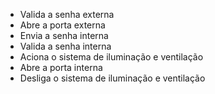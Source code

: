 - Valida a senha externa
- Abre a porta externa
- Envia a senha interna
- Valida a senha interna
- Aciona o sistema de iluminação e ventilação
- Abre a porta interna
- Desliga o sistema de iluminação e ventilação